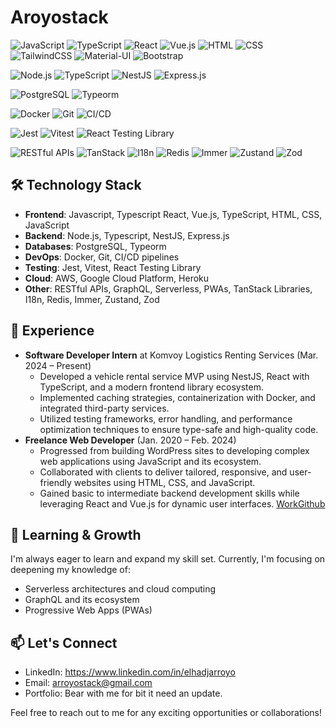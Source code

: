 # Aroyostack

![JavaScript](https://img.shields.io/badge/-JavaScript-black?style=flat-square&logo=javascript)
![TypeScript](https://img.shields.io/badge/-TypeScript-007ACC?style=flat-square&logo=typescript)
![React](https://img.shields.io/badge/-React-black?style=flat-square&logo=react)
![Vue.js](https://img.shields.io/badge/-Vue.js-4FC08D?style=flat-square&logo=vue.js&logoColor=white)
![HTML](https://img.shields.io/badge/-HTML-E34F26?style=flat-square&logo=html5&logoColor=white)
![CSS](https://img.shields.io/badge/-CSS-1572B6?style=flat-square&logo=css3)
![TailwindCSS](https://img.shields.io/badge/-TailwindCSS-38B2AC?style=flat-square&logo=tailwind-css&logoColor=white)
![Material-UI](https://img.shields.io/badge/-Material--UI-0081CB?style=flat-square&logo=material-ui)
![Bootstrap](https://img.shields.io/badge/-Bootstrap-7952B3?style=flat-square&logo=bootstrap&logoColor=white)


![Node.js](https://img.shields.io/badge/-Node.js-339933?style=flat-square&logo=node.js&logoColor=white)
![TypeScript](https://img.shields.io/badge/-TypeScript-007ACC?style=flat-square&logo=typescript)
![NestJS](https://img.shields.io/badge/-NestJS-E0234E?style=flat-square&logo=nestjs&logoColor=white)
![Express.js](https://img.shields.io/badge/-Express.js-000000?style=flat-square&logo=express)


![PostgreSQL](https://img.shields.io/badge/-PostgreSQL-336791?style=flat-square&logo=postgresql)
![Typeorm](https://img.shields.io/badge/-Typeorm-black?style=flat-square&logo=typeorm)
 
![Docker](https://img.shields.io/badge/-Docker-2496ED?style=flat-square&logo=docker&logoColor=white)
![Git](https://img.shields.io/badge/-Git-F05032?style=flat-square&logo=git&logoColor=white)
![CI/CD](https://img.shields.io/badge/-CI%2FCD-ED8B00?style=flat-square)

![Jest](https://img.shields.io/badge/-Jest-C21325?style=flat-square&logo=jest&logoColor=white)
![Vitest](https://img.shields.io/badge/-Vitest-4FC08D?style=flat-square)
![React Testing Library](https://img.shields.io/badge/-React%20Testing%20Library-61DAFB?style=flat-square&logo=react&logoColor=black)

![RESTful APIs](https://img.shields.io/badge/-RESTful%20APIs-8B8B8B?style=flat-square)
![TanStack](https://img.shields.io/badge/-TanStack-ED8B00?style=flat-square)
![I18n](https://img.shields.io/badge/-I18n-007ACC?style=flat-square)
![Redis](https://img.shields.io/badge/-Redis-DC382D?style=flat-square&logo=redis&logoColor=white)
![Immer](https://img.shields.io/badge/-Immer-5A0FC8?style=flat-square)
![Zustand](https://img.shields.io/badge/-Zustand-ED8B00?style=flat-square)
![Zod](https://img.shields.io/badge/-Zod-007ACC?style=flat-square)

## **🛠️ Technology Stack**

- **Frontend**: Javascript, Typescript  React, Vue.js, TypeScript, HTML, CSS, JavaScript
- **Backend**: Node.js, Typescript, NestJS, Express.js
- **Databases**:  PostgreSQL, Typeorm
- **DevOps**: Docker, Git, CI/CD pipelines
- **Testing**: Jest, Vitest, React Testing Library
- **Cloud**: AWS, Google Cloud Platform, Heroku
- **Other**: RESTful APIs, GraphQL, Serverless, PWAs, TanStack Libraries, I18n, Redis, Immer, Zustand, Zod



## **💼 Experience**

- **Software Developer Intern** at Komvoy Logistics Renting Services (Mar. 2024 – Present)
    - Developed a vehicle rental service MVP using NestJS, React with TypeScript, and a modern frontend library ecosystem.
    - Implemented caching strategies, containerization with Docker, and integrated third-party services.
    - Utilized testing frameworks, error handling, and performance optimization techniques to ensure type-safe and high-quality code.
- **Freelance Web Developer** (Jan. 2020 – Feb. 2024)
    - Progressed from building WordPress sites to developing complex web applications using JavaScript and its ecosystem.
    - Collaborated with clients to deliver tailored, responsive, and user-friendly websites using HTML, CSS, and JavaScript.
    - Gained basic to intermediate backend development skills while leveraging React and Vue.js for dynamic user interfaces.
   [WorkGithub](https://github.com/elhadj-Komvoy)


## **🌱 Learning & Growth**

I'm always eager to learn and expand my skill set. Currently, I'm focusing on deepening my knowledge of:

- Serverless architectures and cloud computing
- GraphQL and its ecosystem
- Progressive Web Apps (PWAs)

## **📫 Let's Connect**

- LinkedIn: https://www.linkedin.com/in/elhadjarroyo
- Email: arroyostack@gmail.com
- Portfolio: Bear with me for bit it need an update.

Feel free to reach out to me for any exciting opportunities or collaborations!
